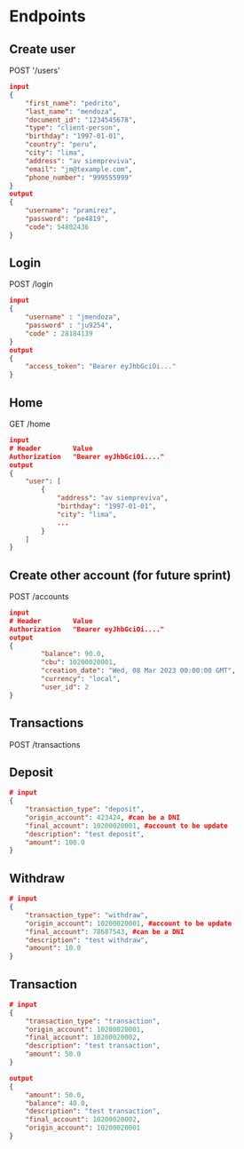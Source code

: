 # Endpoints
## Create user
POST '/users'

```json
input
{
	"first_name": "pedrito",
	"last_name": "mendoza",
	"document_id": "1234545678",
	"type": "client-person",
	"birthday": "1997-01-01",
	"country": "peru",
	"city": "lima",
	"address": "av siempreviva",
	"email": "jm@texample.com",
	"phone_number": "999555999"
}
output
{
	"username": "pramirez",
	"password": "pe4819",
	"code": 54802436
}
```
## Login
POST /login
```json
input
{
	"username" : "jmendoza",
	"password" : "ju9254",
	"code" : 28184139
}
output
{
	"access_token": "Bearer eyJhbGciOi..."
}
```
## Home
GET /home
```json
input
# Header        Value
Authorization   "Bearer eyJhbGciOi...."
output
{
	"user": [
		{
			"address": "av siempreviva",
			"birthday": "1997-01-01",
			"city": "lima",
			...
		}
	]
}
```
## Create other account (for future sprint)
POST /accounts
```json
input
# Header        Value
Authorization   "Bearer eyJhbGciOi...."
output
{
        "balance": 90.0,
        "cbu": 10200020001,
        "creation_date": "Wed, 08 Mar 2023 00:00:00 GMT",
        "currency": "local",
        "user_id": 2
}
```

[comment]: <> (## See all acounts)

[comment]: <> (GET /accounts)

[comment]: <> (```json)

[comment]: <> (input)

[comment]: <> (# Header        Value)

[comment]: <> (Authorization   "Bearer eyJhbGciOi....")

[comment]: <> (output)

[comment]: <> ({)

[comment]: <> (	"accounts": [)

[comment]: <> (		{)

[comment]: <> (			"balance": 195,)

[comment]: <> (			"cbu": 10200020001,)

[comment]: <> (			"id": 2,)

[comment]: <> (			"user_id": 2)

[comment]: <> (		},)

[comment]: <> (		{)

[comment]: <> (			"balance": 0,)

[comment]: <> (			"cbu": 10200020002,)

[comment]: <> (			"id": 3,)

[comment]: <> (			"user_id": 2)

[comment]: <> (		})

[comment]: <> (	])

[comment]: <> (})

[comment]: <> (```)

[comment]: <> (## See info one account &#40;to verify before transaction&#41;)

[comment]: <> (GET /account/<int:cbu>)

[comment]: <> (```json)

[comment]: <> (input )

[comment]: <> (/account/<int:cbu>)

[comment]: <> (output)

[comment]: <> ({)

[comment]: <> (	"cbu": 10200020012,)

[comment]: <> (	"creation_date": "2023-10-02",)

[comment]: <> (	"first_name": "pedrito",)

[comment]: <> (	"last_name": "ramirez",)

[comment]: <> (	"username": "pramirez2")

[comment]: <> (})

[comment]: <> (```)
## Transactions
POST /transactions
## Deposit
```json
# input
{
	"transaction_type": "deposit",
	"origin_account": 423424, #can be a DNI
	"final_account": 10200020001, #account to be update
	"description": "test deposit",
	"amount": 100.0
}
```
## Withdraw
```json
# input
{
	"transaction_type": "withdraw",
	"origin_account": 10200020001, #account to be update
	"final_account": 78687543, #can be a DNI
	"description": "test withdraw",
	"amount": 10.0
}
```
## Transaction
```json
# input
{
	"transaction_type": "transaction",
	"origin_account": 10200020001,
	"final_account": 10200020002,
	"description": "test transaction",
	"amount": 50.0
}
```
```json
output
{
	"amount": 50.0,
	"balance": 40.0,
	"description": "test transaction",
	"final_account": 10200020002,
	"origin_account": 10200020001
}
```

[comment]: <> (## Report transactions)

[comment]: <> (GET /report_transactions)

[comment]: <> (```json)

[comment]: <> (# input)

[comment]: <> (# month incorrect '01', correct '1' )

[comment]: <> ({)

[comment]: <> (	"year": 2023,)

[comment]: <> (	"month": 2,)

[comment]: <> (	"cbu": 10200010001)

[comment]: <> (})

[comment]: <> (# output)

[comment]: <> ({)

[comment]: <> (	"cbu": 10200010001,)

[comment]: <> (	"period": "2023-02",)

[comment]: <> (	"transactions": [)

[comment]: <> (		{)

[comment]: <> (			"amount": 190.0,)

[comment]: <> (			"date": "2023-02-15",)

[comment]: <> (			"description": "test deposit",)

[comment]: <> (			"final_account": 10200010001,)

[comment]: <> (			"origin_account": 1234567,)

[comment]: <> (			"status": "True",)

[comment]: <> (			"type": "deposit")

[comment]: <> (		},)

[comment]: <> (		{)

[comment]: <> (			"amount": 50.0,)

[comment]: <> (			"date": "2023-02-15",)

[comment]: <> (			"description": "test withdraw",)

[comment]: <> (			"final_account": 10200010001,)

[comment]: <> (			"origin_account": 1234567,)

[comment]: <> (			"status": "True",)

[comment]: <> (			"type": "withdraw")

[comment]: <> (		})

[comment]: <> (	])

[comment]: <> (})

[comment]: <> (```)